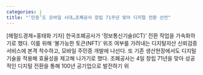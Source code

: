 ```yaml
---
categories: j
title: "‘민증’도 모바일 시대…조폐공사 창립 71주년 맞아 디지털 전환 선언"
---
```

[헤럴드경제=홍태화 기자] 한국조폐공사가 &lsquo;정보통신기술(ICT)&rsquo; 전환 작업을 가속화하기로 했다. 이를 위해 &lsquo;불가능한 토큰(NFT)&rsquo; 위조 여부를 가려내는 디지털자산 신뢰검증 서비스에 본격 착수하고, 모바일 주민증 개발에 나선다. 또 기존 생산현장에서도 디지털 기술을 적용해 효율성을 제고해 나가기로 했다. 조폐공사는 4일 창립 71년을 맞아 성공적인 디지털 전환을 통해 100년 공기업으로 발전하기 위